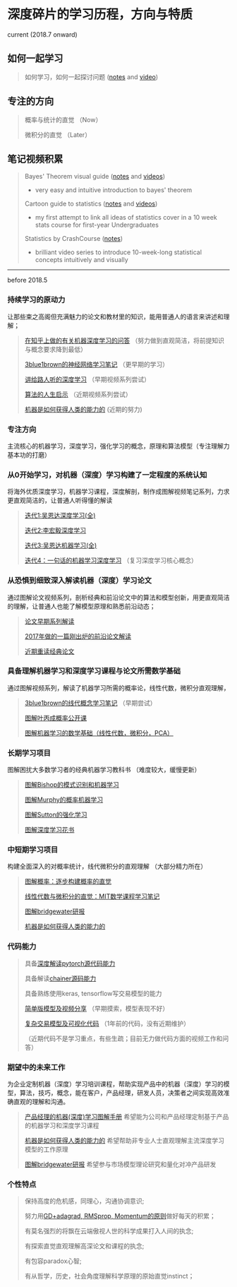 # 深度碎片的学习历程，方向与特质



current (2018.7 onward) 

## 如何一起学习

> 如何学习，如何一起探讨问题 ([notes](http://htmlpreview.github.io/?https://github.com/EmbraceLife/shendusuipian/blob/master/%E5%AD%A6%E4%B9%A0%20%3D%20social.html) and [video](https://www.bilibili.com/video/av17823290))  

## 专注的方向

> 概率与统计的直觉 （Now）
>
> 微积分的直觉 （Later）

## 笔记视频积累

> Bayes' Theorem visual guide ([notes](http://htmlpreview.github.io/?https://github.com/EmbraceLife/shendusuipian/blob/master/Bayes%20Theorem%20Visualization.html) and [videos](https://www.bilibili.com/video/av26967124/))
>
> - very easy and intuitive introduction to bayes' theorem
>
> Cartoon guide to statistics ([notes](https://github.com/EmbraceLife/shendusuipian/blob/master/statistics%20in%20cartoon.pdf) and [videos](https://www.bilibili.com/video/av27442306/?p=1)) 
>
> - my first attempt to link all ideas of statistics cover in a 10 week stats course for first-year Undergraduates
>
> Statistics by CrashCourse ([notes](https://github.com/EmbraceLife/shendusuipian/issues/4))  
>
> - brilliant video series to introduce 10-week-long statistical concepts intuitively and visually



---

before 2018.5

### 持续学习的原动力

让那些束之高阁但充满魅力的论文和教材里的知识，能用普通人的语言来讲述和理解；

> [在知乎上做的有关机器深度学习的问答](https://www.zhihu.com/people/shendusuipian/answers) （努力做到直观简洁，将前提知识与概念要求降到最低）
>
> [3blue1brown的神经网络学习笔记](https://zhuanlan.zhihu.com/p/31610304) （更早期的学习）
>
> [讲给路人听的深度学习](https://zhuanlan.zhihu.com/c_164834731) （早期视频系列尝试）
>
> [算法的人生启示](https://zhuanlan.zhihu.com/c_186658192) （近期视频系列尝试）
>
> [机器是如何获得人类的能力的](https://www.bilibili.com/video/av23972551/) (近期的努力)



### 专注方向

主流核心的机器学习，深度学习，强化学习的概念，原理和算法模型（专注理解力基本功的打磨）



### 从0开始学习，对机器（深度）学习构建了一定程度的系统认知

将海外优质深度学习，机器学习课程，深度解剖，制作成图解视频笔记系列，力求更直观简洁的，让普通人听得懂的解读

> [迭代1:吴恩达深度学习(全)](https://zhuanlan.zhihu.com/c_125766243)
>
> [迭代2:李宏毅深度学习](https://zhuanlan.zhihu.com/c_170327360)
>
> [迭代3:吴恩达机器学习(全)](https://zhuanlan.zhihu.com/c_171761254)
>
> [迭代4：一句话的机器学习深度学习](https://zhuanlan.zhihu.com/c_183710782) （复习深度学习核心概念） 



### 从恐惧到细致深入解读机器（深度）学习论文

通过图解论文视频系列，剖析经典和前沿论文中的算法和模型创新，用更直观简洁的理解，让普通人也能了解模型原理和熟悉前沿动态；

> [论文早期系列解读](https://zhuanlan.zhihu.com/p/30900244)
>
> [2017年做的一篇刚出炉的前沿论文解读](https://zhuanlan.zhihu.com/p/31401390) 
>
> [近期重读经典论文](https://zhuanlan.zhihu.com/c_170572456) 



### 具备理解机器学习和深度学习课程与论文所需数学基础

通过图解视频系列，解读了机器学习所需的概率论，线性代数，微积分直观理解，

> [3blue1brown的线代概念学习笔记](https://zhuanlan.zhihu.com/p/32580897) （早期尝试）
>
> [图解叶丙成概率公开课](https://www.bilibili.com/video/av19511740/) 
>
> [图解机器学习的数学基础（线性代数，微积分，PCA）](https://www.bilibili.com/video/av21562345/)



### 长期学习项目

 图解困扰大多数学习者的经典机器学习教科书 （难度较大，缓慢更新）

> [图解Bishop的模式识别和机器学习](https://www.bilibili.com/video/av23315701/?spm_id_from=333.23.home_video_list.2)
>
> [图解Murphy的概率机器学习](https://www.bilibili.com/video/av23323837/?spm_id_from=333.23.home_video_list.1)
>
> [图解Sutton的强化学习](https://www.bilibili.com/video/av22165205/)
>
> [图解深度学习花书](https://zhuanlan.zhihu.com/c_172262754) 



### 中短期学习项目

构建全面深入的对概率统计，线代微积分的直观理解 （大部分精力所在）

> [图解概率：逐步构建概率的直觉](https://www.bilibili.com/video/av23922698/) 
>
> [线性代数与微积分的直觉：MIT数学课程学习笔记](https://www.bilibili.com/video/av24488624/)
>
> [图解bridgewater研报](https://www.bilibili.com/video/av24237591/)
>
> [机器是如何获得人类的能力的](https://www.bilibili.com/video/av23972551/) 
>



### 代码能力

> 具备[深度解读pytorch源代码能力](https://zhuanlan.zhihu.com/p/29916596)
>
> 具备解读[chainer源码能力](https://zhuanlan.zhihu.com/p/31017975)
>
> 具备熟练使用keras, tensorflow写交易模型的能力
>
> [简单版模型及视频分享](https://zhuanlan.zhihu.com/p/29211289) （早期摸索，模型表现不好）
>
> [复杂交易模型及可视化代码](https://github.com/EmbraceLife/LIE/tree/master/my_utils) （1年前的代码，没有近期维护）
>
> （近期代码不是学习重点，有些生疏；目前无力做代码方面的视频工作和问答）



### 期望中的未来工作

为企业定制机器（深度）学习培训课程，帮助实现产品中的机器（深度）学习的模型，算法，技巧，概念，能在客户，产品经理，研发人员，决策者之间实现高效准确直观的理解和沟通。

> [产品经理的机器(深度)学习图解手册](https://www.bilibili.com/video/av22365322/) 希望能为公司和产品经理定制基于产品的机器学习和深度学习课程
>
> [机器是如何获得人类的能力的](https://www.bilibili.com/video/av23972551/) 希望帮助非专业人士直观理解主流深度学习模型的工作原理
>
> [图解bridgewater研报](https://www.bilibili.com/video/av24237591/) 希望参与市场模型理论研究和量化对冲产品研发



### 个性特点

> 保持高度的危机感，同理心，沟通协调意识; 
>
> 努力用[GD+adagrad, RMSprop, Momentum的原则](https://www.bilibili.com/video/av20381986/?p=68)做好每天的积累； 
>
> 有莫名强烈的将飘在云端傲视人世的科学成果打入人间的执念; 
>
> 有探索直觉直观理解高深论文和课程的执念; 
>
> 有包容paradox心智; 
>
> 有从哲学，历史，社会角度理解科学原理的原始直觉instinct；